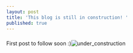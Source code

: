 ```yaml
---
layout: post
title: 'This blog is still in construction! '
published: true
---
```




### 
First post to follow soon :)![under_construction]({{site.baseurl}}/_posts/site-1561769_1920.jpg)


